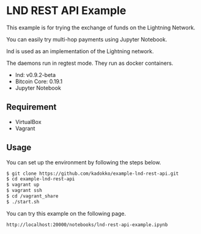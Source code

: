 # LND REST API Example

This example is for trying the exchange of funds on the Lightning Network.

You can easily try multi-hop payments using Jupyter Notebook.

lnd is used as an implementation of the Lightning network.

The daemons run in regtest mode. They run as docker containers.

* lnd: v0.9.2-beta
* Bitcoin Core: 0.19.1
* Jupyter Notebook


## Requirement

* VirtualBox
* Vagrant


## Usage

You can set up the environment by following the steps below.

```bash
$ git clone https://github.com/kadokko/example-lnd-rest-api.git
$ cd example-lnd-rest-api
$ vagrant up
$ vagrant ssh
$ cd /vagrant_share
$ ./start.sh
```

You can try this example on the following page.

```
http://localhost:20000/notebooks/lnd-rest-api-example.ipynb
```